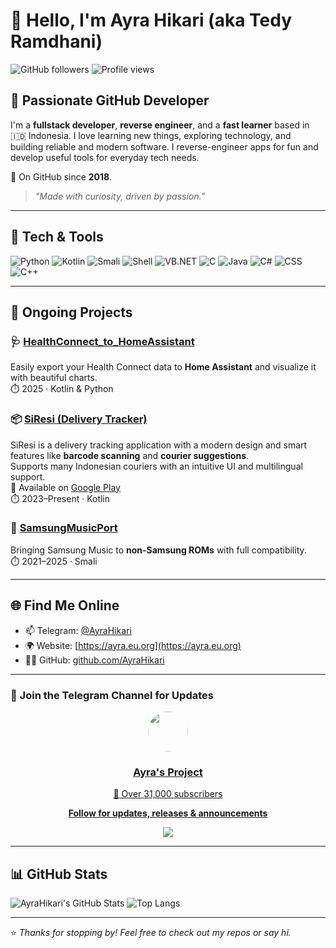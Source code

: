 # 👋 Hello, I'm Ayra Hikari (aka Tedy Ramdhani)

![GitHub followers](https://img.shields.io/github/followers/AyraHikari?style=social)
![Profile views](https://komarev.com/ghpvc/?username=AyraHikari&color=blue)

## 🌟 Passionate GitHub Developer

I'm a **fullstack developer**, **reverse engineer**, and a **fast learner** based in 🇮🇩 Indonesia. I love learning new things, exploring technology, and building reliable and modern software. I reverse-engineer apps for fun and develop useful tools for everyday tech needs.

🧭 On GitHub since **2018**.

> _"Made with curiosity, driven by passion."_  

---

## 🔧 Tech & Tools

![Python](https://img.shields.io/badge/-Python-333?style=flat&logo=python)
![Kotlin](https://img.shields.io/badge/-Kotlin-333?style=flat&logo=kotlin)
![Smali](https://img.shields.io/badge/-Smali-333?style=flat&logo=android)
![Shell](https://img.shields.io/badge/-Shell-333?style=flat&logo=gnu-bash)
![VB.NET](https://img.shields.io/badge/-Visual%20Basic-333?style=flat&logo=dotnet)
![C](https://img.shields.io/badge/-C-333?style=flat&logo=c)
![Java](https://img.shields.io/badge/-Java-333?style=flat&logo=java)
![C#](https://img.shields.io/badge/-C%23-333?style=flat&logo=csharp)
![CSS](https://img.shields.io/badge/-CSS-333?style=flat&logo=css3)
![C++](https://img.shields.io/badge/-C++-333?style=flat&logo=cpp)

---

## 🚧 Ongoing Projects

### 🩺 [HealthConnect_to_HomeAssistant](https://github.com/AyraHikari/HealthConnect_to_HomeAssistant)  
Easily export your Health Connect data to **Home Assistant** and visualize it with beautiful charts.  
⏱️ 2025 · Kotlin & Python

### 📦 [SiResi (Delivery Tracker)](https://play.google.com/store/apps/details?id=me.ayra.siresi)  
SiResi is a delivery tracking application with a modern design and smart features like **barcode scanning** and **courier suggestions**.  
Supports many Indonesian couriers with an intuitive UI and multilingual support.  
📱 Available on [Google Play](https://play.google.com/store/apps/details?id=me.ayra.siresi)  
⏱️ 2023–Present · Kotlin

### 🎵 [SamsungMusicPort](https://github.com/AyraHikari/SamsungMusicPort)  
Bringing Samsung Music to **non-Samsung ROMs** with full compatibility.  
⏱️ 2021–2025 · Smali

---

## 🌐 Find Me Online

- 📫 Telegram: [@AyraHikari](https://t.me/AyraHikari)  
- 🌍 Website: [https://ayra.eu.org](https://ayra.eu.org)  
- 🧑‍💻 GitHub: [github.com/AyraHikari](https://github.com/AyraHikari)

---

### 🔔 Join the Telegram Channel for Updates

<div align="center">
  <a href="https://t.me/AyraProject" target="_blank">
    <img src="https://cdn5.cdn-telegram.org/file/hHS50v1LPPK6mMHQRq-01EyyiApCkwS1RnamLQWR8JOg6-3Y0AcTP-iObEpOvPg5P1rUJxAwtEHXENoM7nNiP2xWvZ3nS7ycxDl_IvNrLin_2CJt4kVzMoeaJmSBBPCxacUla9KoMNpj9AslsgC1WgI863ML6nFpn3IAC7ofghCd9boXnU5TOZ7NCsm2XG0RKW2flrWdAzCPt5RLVsg1Nflw3dCXcG67WnQyr1A0Kh1fhG2eqatRrzSiv_aXx78CWYVq8QcVBOu9kdCpG9oSLlc1MITFHAhSZbAu_WntqubpG7zC83dM2SyRS5_dt7V7JsitzNS9Jq8sRob3gacKMA.jpg" width="64" height="64" style="border-radius: 50%;" />
    <h3>Ayra's Project</h3>
    <p>📡 Over 31,000 subscribers</p>
    <p><strong>Follow for updates, releases & announcements</strong></p>
    <img src="https://img.shields.io/badge/Join%20Channel-0088cc?style=for-the-badge&logo=telegram&logoColor=white" />
  </a>
</div>

---

## 📊 GitHub Stats

![AyraHikari's GitHub Stats](https://github-readme-stats.vercel.app/api?username=AyraHikari&show_icons=true&theme=tokyonight&count_private=true)
![Top Langs](https://github-readme-stats.vercel.app/api/top-langs/?username=AyraHikari&layout=compact&theme=tokyonight)

---

⭐️ _Thanks for stopping by! Feel free to check out my repos or say hi._  
